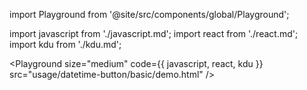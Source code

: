 import Playground from '@site/src/components/global/Playground';

import javascript from './javascript.md';
import react from './react.md';
import kdu from './kdu.md';

<Playground size="medium" code={{ javascript, react, kdu }} src="usage/datetime-button/basic/demo.html" />
